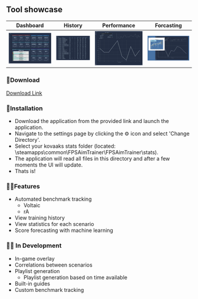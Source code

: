 ## Tool showcase 

| Dashboard | History | Performance | Forcasting|
|-----|------|--------|----------|
| ![](./showcase/dash.png?raw=true) | ![](./showcase/hist.png?raw=true) | ![](./showcase/perf.png?raw=true) | ![](./showcase/forecast.png?raw=true) |

### 🔮Download

[Download Link](https://github.com/Nstalgic/Artemis/releases/download/v1.0/Artemis-Training-Assistant-v1.0.zip)


### 📂Installation

- Download the application from the provided link and launch the application. 
- Navigate to the settings page by clicking the ⚙ icon and select 'Change Directory'.
- Select your kovaaks stats folder (located: \steamapps\common\FPSAimTrainer\FPSAimTrainer\stats).
- The application will read all files in this directory and after a few moments the UI will update.
- Thats is!

### 🐱‍🏍Features
- Automated benchmark tracking
  - Voltaic
  - rA
- View training history
- View statistics for each scenario
- Score forecasting with machine learning

### 👨‍🔬 In Development
- In-game overlay
- Correlations between scenarios
- Playlist generation
  - Playlist generation based on time available
- Built-in guides
- Custom benchmark tracking
